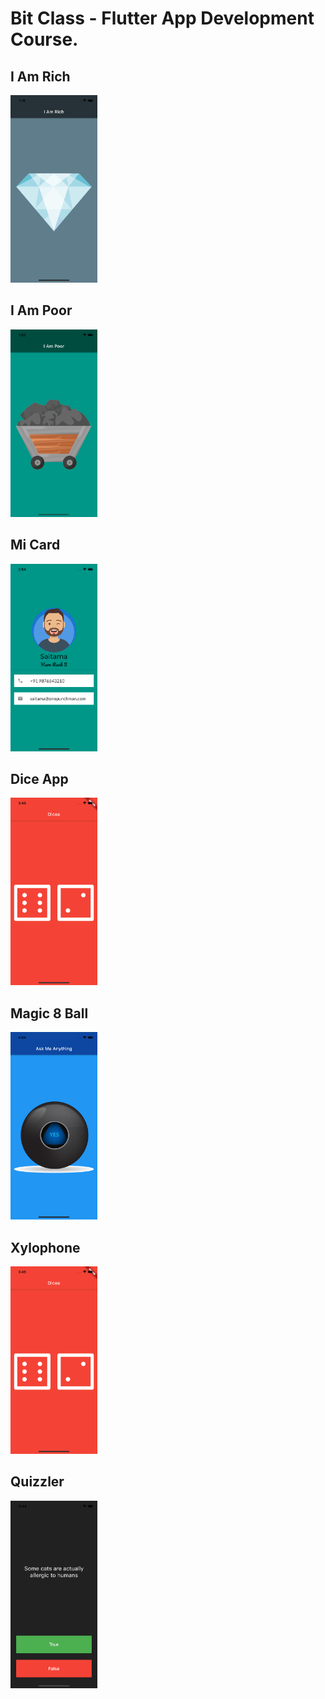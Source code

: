 # Bit Class - Flutter App Development Course.

## I Am Rich

<a target="_blank" href="https://github.com/vabym8/Bit_Class_Flutter/tree/master/i_am_rich"></a>

<img src="i_am_rich/screenshots/screenshot_001.png" style='height: 300px'>  


## I Am Poor

<a target="_blank" href="https://github.com/vabym8/Bit_Class_Flutter/tree/master/i_am_poor"></a>

<img src="i_am_poor/screenshots/screenshot_001.png" style='height: 300px'>

## Mi Card

<a target="_blank" href="https://github.com/vabym8/Bit_Class_Flutter/tree/master/mi_card"></a>

<img src="mi_card/screenshots/screenshot_001.png" style='height: 300px'>

## Dice App

<a target="_blank" href="https://github.com/vabym8/Bit_Class_Flutter/tree/master/dice_app"></a>

<img src="dice_app/screenshots/screenshot_001.png" style='height: 300px'>

## Magic 8 Ball

<a target="_blank" href="https://github.com/vabym8/Bit_Class_Flutter/tree/master/magic_8_ball"></a>

<img src="magic_8_ball/screenshots/screenshot_001.png" style='height: 300px'>

## Xylophone

<a target="_blank" href="https://github.com/vabym8/Bit_Class_Flutter/tree/master/xylophone"></a>

<img src="xylophone/screenshots/screenshot_001.png" style='height: 300px'>

## Quizzler

<a target="_blank" href="https://github.com/vabym8/Bit_Class_Flutter/tree/master/quizzler"></a>

<img src="quizzler/screenshots/screenshot_001.png" style='height: 300px'>

